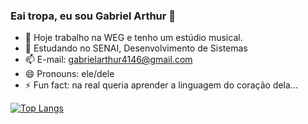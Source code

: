 ### Eai tropa, eu sou Gabriel Arthur 👋
- 🔭 Hoje trabalho na WEG e tenho um estúdio musical.
- 🌱 Estudando no SENAI, Desenvolvimento de Sistemas
- 📫 E-mail: gabrielarthur4146@gmail.com
- 😄 Pronouns: ele/dele
- ⚡ Fun fact: na real queria aprender a linguagem do coração dela...

[![Top Langs](https://github-readme-stats.vercel.app/api/top-langs/?username=scbielzin)](https://github.com/scbielzin/github-readme-stats)

